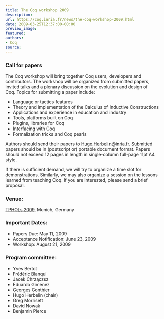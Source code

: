 ```yaml
---
title: The Coq workshop 2009
description:
url: https://coq.inria.fr/news/the-coq-workshop-2009.html
date: 2009-03-25T12:37:00-00:00
preview_image:
featured:
authors:
- Coq
source:
---
```



<h3>Call for papers</h3>
<p>The Coq workshop will bring together Coq users, developers and<br/>
contributors. The workshop will be organized from submitted papers,<br/>
invited talks and a plenary discussion on the evolution and design of<br/>
Coq. Topics for submitting a paper include:</p>
<ul>
<li>Language or tactics features</li>
<li>Theory and implementation of the Calculus of Inductive Constructions</li>
<li>Applications and experience in education and industry</li>
<li>Tools, platforms built on Coq</li>
<li>Plugins, libraries for Coq</li>
<li>Interfacing with Coq</li>
<li>Formalization tricks and Coq pearls</li>
</ul>
<p>Authors should send their papers to <a href="mailto:Hugo.Herbelin@inria.fr">Hugo.Herbelin@inria.fr</a>. Submitted<br/>
papers should be in (postscript or) portable document format. Papers<br/>
should not exceed 12 pages in length in single-column full-page 11pt A4<br/>
style.</p>
<p>If there is sufficient demand, we will try to organize a time slot for<br/>
demonstrations. Similarly, we may also organize a session on the lessons<br/>
learned from teaching Coq. If you are interested, please send a brief<br/>
proposal.</p>
<h3>Venue:</h3>
<p> <a href="http://itp2013.inria.fr/history.html">TPHOLs 2009</a>, Munich, Germany</p>
<h3>Important Dates:</h3>
<ul>
<li>Papers Due: May 11, 2009</li>
<li>Acceptance Notification: June 23, 2009</li>
<li>Workshop: August 21, 2009</li>
</ul>
<h3>Program committee:</h3>
<ul>
<li>Yves Bertot</li>
<li>Fr&eacute;d&eacute;ric Blanqui</li>
<li>Jacek Chrz&#261;czsz</li>
<li>Eduardo Gim&eacute;nez</li>
<li>Georges Gonthier</li>
<li>Hugo Herbelin (chair)</li>
<li>Greg Morrisett</li>
<li>David Nowak</li>
<li>Benjamin Pierce</li>
</ul>

 
